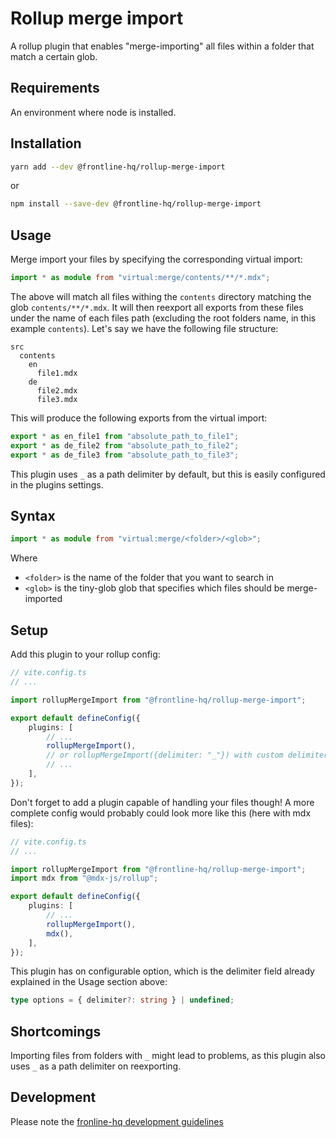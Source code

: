 # Rollup merge import

A rollup plugin that enables "merge-importing" all files within a folder that match a certain glob.

## Requirements

An environment where node is installed.

## Installation

```bash
yarn add --dev @frontline-hq/rollup-merge-import
```

or

```bash
npm install --save-dev @frontline-hq/rollup-merge-import
```

## Usage

Merge import your files by specifying the corresponding virtual import:

```ts
import * as module from "virtual:merge/contents/**/*.mdx";
```

The above will match all files withing the `contents` directory matching the glob `contents/**/*.mdx`.
It will then reexport all exports from these files under the name of each files path (excluding the root folders name, in this example `contents`).
Let's say we have the following file structure:

```
src
  contents
    en
      file1.mdx
    de
      file2.mdx
      file3.mdx
```

This will produce the following exports from the virtual import:

```ts
export * as en_file1 from "absolute_path_to_file1";
export * as de_file2 from "absolute_path_to_file2";
export * as de_file3 from "absolute_path_to_file3";
```

This plugin uses `_` as a path delimiter by default, but this is easily configured in the plugins settings.

## Syntax

```ts
import * as module from "virtual:merge/<folder>/<glob>";
```

Where

-   `<folder>` is the name of the folder that you want to search in
-   `<glob>` is the tiny-glob glob that specifies which files should be merge-imported

## Setup

Add this plugin to your rollup config:

```ts
// vite.config.ts
// ...

import rollupMergeImport from "@frontline-hq/rollup-merge-import";

export default defineConfig({
	plugins: [
		// ...
		rollupMergeImport(),
		// or rollupMergeImport({delimiter: "_"}) with custom delimiter
		// ...
	],
});
```

Don't forget to add a plugin capable of handling your files though!
A more complete config would probably could look more like this (here with mdx files):

```ts
// vite.config.ts
// ...

import rollupMergeImport from "@frontline-hq/rollup-merge-import";
import mdx from "@mdx-js/rollup";

export default defineConfig({
	plugins: [
		// ...
		rollupMergeImport(),
		mdx(),
	],
});
```

This plugin has on configurable option, which is the delimiter field already explained in the Usage section above:

```ts
type options = { delimiter?: string } | undefined;
```

## Shortcomings

Importing files from folders with `_` might lead to problems, as this plugin also uses `_` as a path delimiter on reexporting.

## Development

Please note the [fronline-hq development guidelines](https://github.com/frontline-hq/developer-guidelines)
